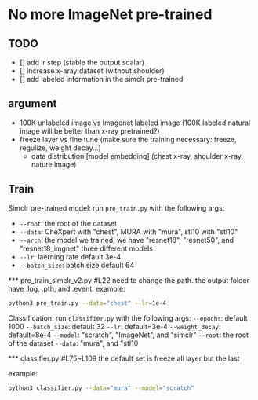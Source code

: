 # No more ImageNet pre-trained

## TODO
- [] add lr step (stable the output scalar)
- [] increase x-aray dataset (without shoulder)
- [] add labeled information in the simclr pre-trained

## argument
- 100K unlabeled image vs Imagenet labeled image (100K labeled natural image will be better than x-ray pretrained?)
- freeze layer vs fine tune (make sure the training necessary: freeze, regulize, weight decay…)
    - data distribution [model embedding] (chest x-ray, shoulder x-ray, nature image)


## Train
Simclr pre-trained model: run ```pre_train.py``` with the following args:
- ```--root```: the root of the dataset
- ```--data```: CheXpert with "chest", MURA with "mura", stl10 with "stl10"
- ```--arch```: the model we trained, we have "resnet18", "resnet50", and "resnet18_imgnet" three different models
- ```--lr```: laerning rate default 3e-4
- ```--batch_size```: batch size default 64

*** pre_train_simclr_v2.py #L22 need to change the path. the output folder have .log, .pth, and .event.
example:

```bash
python3 pre_train.py --data="chest" --lr=1e-4
```

Classification: run ```classifier.py``` with the following args:
```--epochs```: default 1000
```--batch_size```: default 32
```--lr```: default=3e-4
```--weight_decay```: default=8e-4
```--model```: "scratch", "ImageNet", and "simclr"
```--root```: the root of the dataset
```--data```: "mura", and "stl10

*** classifier.py #L75~L109 the default set is freeze all layer but the last

example:

```bash
python3 classifier.py --data="mura" --model="scratch"
```